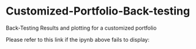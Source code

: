 # Customized-Portfolio-Back-testing
Back-Testing Results and plotting for a customized portfolio

Please refer to this link if the ipynb above fails to display:
